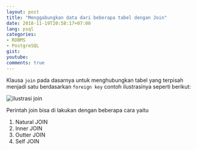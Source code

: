 ```yaml
---
layout: post
title: "Menggabungkan data dari beberapa tabel dengan Join"
date: 2018-11-19T20:58:17+07:00
lang: psql
categories:
- RDBMS
- PostgreSQL
gist: 
youtube: 
comments: true
---
```


Klausa `join` pada dasarnya untuk menghubungkan tabel yang terpisah menjadi satu berdasarkan `foreign key` contoh ilustrasinya seperti berikut:

![ilustrasi join]({{site.baseurl}}/resources/posts/psql-join/join-tables.png)

Perintah join bisa di lakukan dengan beberapa cara yaitu

1. Natural JOIN
2. Inner JOIN
3. Outter JOIN
4. Self JOIN